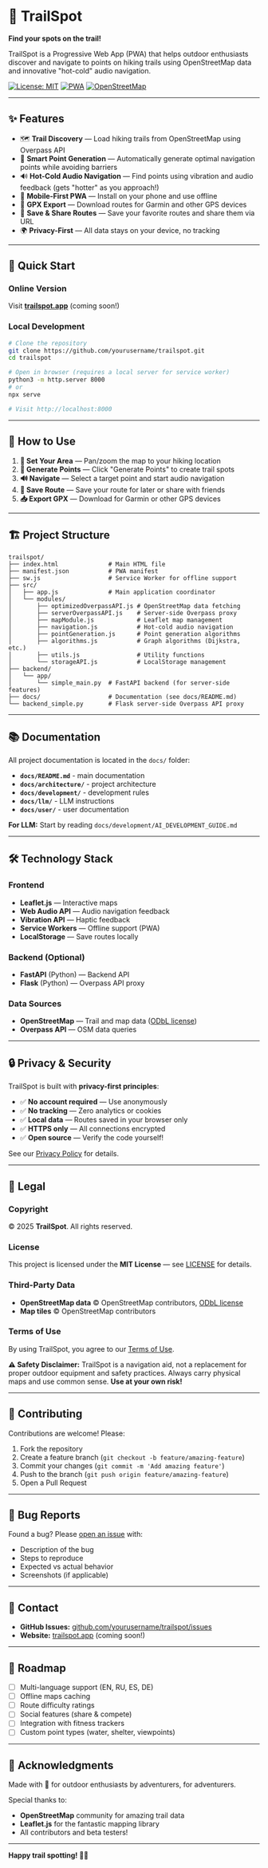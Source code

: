 # 🌲 TrailSpot

**Find your spots on the trail!**

TrailSpot is a Progressive Web App (PWA) that helps outdoor enthusiasts discover and navigate to points on hiking trails using OpenStreetMap data and innovative "hot-cold" audio navigation.

[![License: MIT](https://img.shields.io/badge/License-MIT-green.svg)](LICENSE)
[![PWA](https://img.shields.io/badge/PWA-Ready-blue.svg)]()
[![OpenStreetMap](https://img.shields.io/badge/Data-OpenStreetMap-orange.svg)](https://www.openstreetmap.org/)

---

## ✨ Features

- 🗺️ **Trail Discovery** — Load hiking trails from OpenStreetMap using Overpass API
- 🎯 **Smart Point Generation** — Automatically generate optimal navigation points while avoiding barriers
- 🔊 **Hot-Cold Audio Navigation** — Find points using vibration and audio feedback (gets "hotter" as you approach!)
- 📱 **Mobile-First PWA** — Install on your phone and use offline
- 📍 **GPX Export** — Download routes for Garmin and other GPS devices
- 💾 **Save & Share Routes** — Save your favorite routes and share them via URL
- 🌍 **Privacy-First** — All data stays on your device, no tracking

---

## 🚀 Quick Start

### Online Version
Visit **[trailspot.app](https://trailspot.app)** (coming soon!)

### Local Development

```bash
# Clone the repository
git clone https://github.com/yourusername/trailspot.git
cd trailspot

# Open in browser (requires a local server for service worker)
python3 -m http.server 8000
# or
npx serve

# Visit http://localhost:8000
```

---

## 📖 How to Use

1. **📍 Set Your Area** — Pan/zoom the map to your hiking location
2. **🎯 Generate Points** — Click "Generate Points" to create trail spots
3. **🔊 Navigate** — Select a target point and start audio navigation
4. **💾 Save Route** — Save your route for later or share with friends
5. **📥 Export GPX** — Download for Garmin or other GPS devices

---

## 🏗️ Project Structure

```
trailspot/
├── index.html              # Main HTML file
├── manifest.json           # PWA manifest
├── sw.js                   # Service Worker for offline support
├── src/
│   ├── app.js              # Main application coordinator
│   └── modules/
│       ├── optimizedOverpassAPI.js # OpenStreetMap data fetching
│       ├── serverOverpassAPI.js    # Server-side Overpass proxy
│       ├── mapModule.js            # Leaflet map management
│       ├── navigation.js           # Hot-cold audio navigation
│       ├── pointGeneration.js      # Point generation algorithms
│       ├── algorithms.js           # Graph algorithms (Dijkstra, etc.)
│       ├── utils.js                # Utility functions
│       └── storageAPI.js           # LocalStorage management
├── backend/
│   └── app/
│       └── simple_main.py  # FastAPI backend (for server-side features)
├── docs/                   # Documentation (see docs/README.md)
└── backend_simple.py       # Flask server-side Overpass API proxy
```

---

## 📚 Documentation

All project documentation is located in the `docs/` folder:

- **`docs/README.md`** - main documentation
- **`docs/architecture/`** - project architecture
- **`docs/development/`** - development rules
- **`docs/llm/`** - LLM instructions
- **`docs/user/`** - user documentation

**For LLM:** Start by reading `docs/development/AI_DEVELOPMENT_GUIDE.md`

---

## 🛠️ Technology Stack

### Frontend
- **Leaflet.js** — Interactive maps
- **Web Audio API** — Audio navigation feedback
- **Vibration API** — Haptic feedback
- **Service Workers** — Offline support (PWA)
- **LocalStorage** — Save routes locally

### Backend (Optional)
- **FastAPI** (Python) — Backend API
- **Flask** (Python) — Overpass API proxy

### Data Sources
- **OpenStreetMap** — Trail and map data ([ODbL license](https://opendatacommons.org/licenses/odbl/))
- **Overpass API** — OSM data queries

---

## 🔒 Privacy & Security

TrailSpot is built with **privacy-first principles**:

- ✅ **No account required** — Use anonymously
- ✅ **No tracking** — Zero analytics or cookies
- ✅ **Local data** — Routes saved in your browser only
- ✅ **HTTPS only** — All connections encrypted
- ✅ **Open source** — Verify the code yourself!

See our [Privacy Policy](PRIVACY.md) for details.

---

## 📜 Legal

### Copyright
© 2025 **TrailSpot**. All rights reserved.

### License
This project is licensed under the **MIT License** — see [LICENSE](LICENSE) for details.

### Third-Party Data
- **OpenStreetMap data** © OpenStreetMap contributors, [ODbL license](https://opendatacommons.org/licenses/odbl/)
- **Map tiles** © OpenStreetMap contributors

### Terms of Use
By using TrailSpot, you agree to our [Terms of Use](TERMS.md).

**⚠️ Safety Disclaimer:** TrailSpot is a navigation aid, not a replacement for proper outdoor equipment and safety practices. Always carry physical maps and use common sense. **Use at your own risk!**

---

## 🤝 Contributing

Contributions are welcome! Please:

1. Fork the repository
2. Create a feature branch (`git checkout -b feature/amazing-feature`)
3. Commit your changes (`git commit -m 'Add amazing feature'`)
4. Push to the branch (`git push origin feature/amazing-feature`)
5. Open a Pull Request

---

## 🐛 Bug Reports

Found a bug? Please [open an issue](https://github.com/yourusername/trailspot/issues) with:
- Description of the bug
- Steps to reproduce
- Expected vs actual behavior
- Screenshots (if applicable)

---

## 📧 Contact

- **GitHub Issues:** [github.com/yourusername/trailspot/issues](https://github.com/yourusername/trailspot/issues)
- **Website:** [trailspot.app](https://trailspot.app) (coming soon!)

---

## 🌟 Roadmap

- [ ] Multi-language support (EN, RU, ES, DE)
- [ ] Offline maps caching
- [ ] Route difficulty ratings
- [ ] Social features (share & compete)
- [ ] Integration with fitness trackers
- [ ] Custom point types (water, shelter, viewpoints)

---

## 💚 Acknowledgments

Made with 💚 for outdoor enthusiasts by adventurers, for adventurers.

Special thanks to:
- **OpenStreetMap** community for amazing trail data
- **Leaflet.js** for the fantastic mapping library
- All contributors and beta testers!

---

**Happy trail spotting! 🥾🌲**

